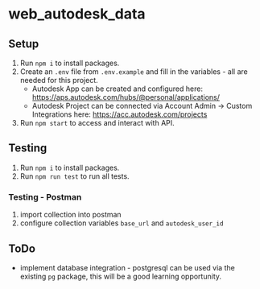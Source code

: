 # web_autodesk_data

## Setup
1. Run `npm i` to install packages.
2. Create an `.env` file from `.env.example` and fill in the variables - all are needed for this project.
   - Autodesk App can be created and configured here: https://aps.autodesk.com/hubs/@personal/applications/
   - Autodesk Project can be connected via Account Admin -> Custom Integrations here: https://acc.autodesk.com/projects
3. Run `npm start` to access and interact with API.

## Testing
1. Run `npm i` to install packages.
2. Run `npm run test` to run all tests.

### Testing - Postman
1. import collection into postman
2. configure collection variables `base_url` and `autodesk_user_id`

## ToDo
- implement database integration - postgresql can be used via the existing `pg` package, this will be a good learning opportunity.